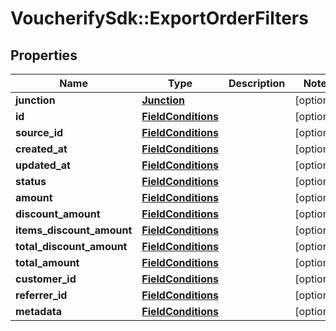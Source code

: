 # VoucherifySdk::ExportOrderFilters

## Properties

| Name | Type | Description | Notes |
| ---- | ---- | ----------- | ----- |
| **junction** | [**Junction**](Junction.md) |  | [optional] |
| **id** | [**FieldConditions**](FieldConditions.md) |  | [optional] |
| **source_id** | [**FieldConditions**](FieldConditions.md) |  | [optional] |
| **created_at** | [**FieldConditions**](FieldConditions.md) |  | [optional] |
| **updated_at** | [**FieldConditions**](FieldConditions.md) |  | [optional] |
| **status** | [**FieldConditions**](FieldConditions.md) |  | [optional] |
| **amount** | [**FieldConditions**](FieldConditions.md) |  | [optional] |
| **discount_amount** | [**FieldConditions**](FieldConditions.md) |  | [optional] |
| **items_discount_amount** | [**FieldConditions**](FieldConditions.md) |  | [optional] |
| **total_discount_amount** | [**FieldConditions**](FieldConditions.md) |  | [optional] |
| **total_amount** | [**FieldConditions**](FieldConditions.md) |  | [optional] |
| **customer_id** | [**FieldConditions**](FieldConditions.md) |  | [optional] |
| **referrer_id** | [**FieldConditions**](FieldConditions.md) |  | [optional] |
| **metadata** | [**FieldConditions**](FieldConditions.md) |  | [optional] |

